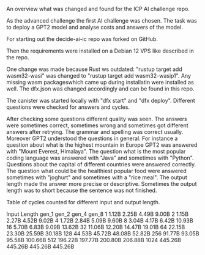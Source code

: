 An overview what was changed and found for the ICP AI challenge repo.

As the advanced challenge the first AI challenge was chosen. The task was to deploy a GPT2 model and analyse costs and answers of the model.

For starting out the decide-ai-ic repo was forked on GitHub.

Then the requirements were installed on a Debian 12 VPS like described in the repo.

One change was made because Rust ws outdated:
"rustup target add wasm32-wasi" was changed to "rustup target add wasm32-wasip1". Any missing wasm packageswhich came up during installatin were installed as well. 
The dfx.json was changed accordingly and can be found in this repo.

The canister was started locally with "dfx start" and "dfx deploy". Different questions were checked for answers and cycles.

After checking some questions different quality was seen. The answers were sometimes correct, sometimes wrong and sometimes got different answers after retrying. The grammar and spelling was correct usually. Moreover GPT2 understood the questions in general. For instance a question about what is the highest mountain in Europe GPT2 was answered with "Mount Everest, Himalaya". The question what is the most popular coding language was answered with "Java" and sometimes with "Python". Questions about the capital of different countries were answered correctly. The question what could be the healthiest popular food were answered sometimes with "joghurt" and sometimes with a "rice meal". The output length made the answer more precise or descriptive. Sometimes the output length was to short because the sentence was not finished.

Table of cycles counted for different input and output length.

Input Length	gen_1	gen_2	gen_4	gen_8
1	1.12B	2.25B	4.49B	9.00B
2	1.15B	2.27B	4.52B	9.02B
4	1.72B	2.84B	5.09B	9.60B
8	3.04B	4.17B	6.42B	10.93B
16	5.70B	6.83B	9.09B	13.62B
32	11.06B	12.20B	14.47B	19.01B
64	22.15B	23.30B	25.59B	30.18B
128	44.53B	45.72B	48.08B	52.82B
256	91.77B	93.05B	95.58B	100.66B
512	196.22B	197.77B	200.80B	206.88B
1024	445.26B	445.26B	445.26B	445.26B
